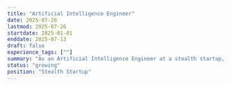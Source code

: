 ```yaml
---
title: "Artificial Intelligence Engineer"
date: 2025-07-26
lastmod: 2025-07-26
startdate: 2025-01-01
enddate: 2025-07-13
draft: false
experience_tags: [""]
summary: "As an Artificial Intelligence Engineer at a stealth startup, I prototyped an AI-powered RAG-based component for a B2B sales app, enabling contextual search and intelligent processing of unstructured financial documents. I applied NLP techniques to extract insights, automate classification, and improve customer engagement workflows."
status: "growing"
position: "Stealth Startup"
---
```

